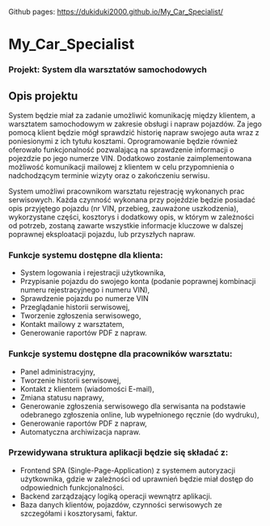 Github pages: https://dukiduki2000.github.io/My_Car_Specialist/


# My_Car_Specialist

### Projekt: System dla warsztatów samochodowych

## Opis projektu

System będzie miał za zadanie umożliwić komunikację między klientem, a warsztatem samochodowym w zakresie obsługi i napraw pojazdów. Za jego pomocą klient będzie mógł sprawdzić historię napraw swojego auta wraz z poniesionymi z ich tytułu kosztami. Oprogramowanie będzie również oferowało funkcjonalność pozwalającą na sprawdzenie informacji o pojezdzie po jego numerze VIN. Dodatkowo zostanie zaimplementowana możliwość komunikacji mailowej z klientem w celu przypomnienia o nadchodzącym terminie wizyty oraz o zakończeniu serwisu.

System umożliwi pracownikom warsztatu rejestrację wykonanych prac serwisowych. Każda czynność wykonana przy pojeździe będzie posiadać opis przyjętego pojazdu (nr VIN, przebieg, zauważone uszkodzenia), wykorzystane części, kosztorys i dodatkowy opis, w którym w zależności od potrzeb, zostaną zawarte wszystkie informacje kluczowe w dalszej poprawnej eksploatacji pojazdu, lub przyszłych napraw.

### Funkcje systemu dostępne dla klienta:
-   System logowania i rejestracji użytkownika,
-   Przypisanie pojazdu do swojego konta (podanie poprawnej kombinacji numeru rejestracyjnego i numeru VIN),
-   Sprawdzenie pojazdu po numerze VIN
-   Przeglądanie historii serwisowej,
-   Tworzenie zgłoszenia serwisowego,
-   Kontakt mailowy z warsztatem,
-   Generowanie raportów PDF z napraw.

### Funkcje systemu dostępne dla pracowników warsztatu:
-   Panel administracyjny,
-   Tworzenie historii serwisowej,
-   Kontakt z klientem (wiadomości E-mail),
-   Zmiana statusu naprawy,
-   Generowanie zgłoszenia serwisowego dla serwisanta na podstawie odebranego zgłoszenia online, lub wypełnionego ręcznie (do wydruku),
-   Generowanie raportów PDF z napraw,
-   Automatyczna archiwizacja napraw.

### Przewidywana struktura aplikacji będzie się składać z: 
-   Frontend SPA (Single-Page-Application) z systemem autoryzacji użytkownika, gdzie w zależności od uprawnień będzie miał dostęp do odpowiednich funkcjonalności. 
-   Backend zarządzający logiką operacji wewnątrz aplikacji. 
-   Baza danych klientów, pojazdów, czynności serwisowych ze szczegółami i kosztorysami, faktur.

